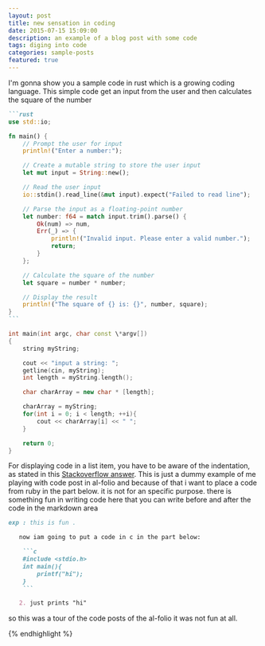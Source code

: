 ```yaml
---
layout: post
title: new sensation in coding
date: 2015-07-15 15:09:00
description: an example of a blog post with some code
tags: diging into code
categories: sample-posts
featured: true
---
```


I'm gonna show you a sample code in rust which is a growing coding language.
This simple code get an input from the user and then calculates the square of the number

````markdown
```rust
use std::io;

fn main() {
    // Prompt the user for input
    println!("Enter a number:");

    // Create a mutable string to store the user input
    let mut input = String::new();

    // Read the user input
    io::stdin().read_line(&mut input).expect("Failed to read line");

    // Parse the input as a floating-point number
    let number: f64 = match input.trim().parse() {
        Ok(num) => num,
        Err(_) => {
            println!("Invalid input. Please enter a valid number.");
            return;
        }
    };

    // Calculate the square of the number
    let square = number * number;

    // Display the result
    println!("The square of {} is: {}", number, square);
}
```
````

```c++
int main(int argc, char const \*argv[])
{
    string myString;

    cout << "input a string: ";
    getline(cin, myString);
    int length = myString.length();

    char charArray = new char * [length];

    charArray = myString;
    for(int i = 0; i < length; ++i){
        cout << charArray[i] << " ";
    }

    return 0;
}
```

For displaying code in a list item, you have to be aware of the indentation, as stated in this [Stackoverflow answer](https://stackoverflow.com/questions/34987908/embed-a-code-block-in-a-list-item-with-proper-indentation-in-kramdown/38090598#38090598).
This is just a dummy example of me playing with code post in al-folio and because of that i want to place a code from ruby in the part below.
it is not for an specific purpose.
there is something fun in writing code here that you can write before and after the code in the markdown area

````markdown
exp : this is fun .

   now iam going to put a code in c in the part below:

    ```c
    #include <stdio.h>
    int main(){
        printf("hi");
    }
    ```

   2. just prints "hi" 
````

so this was a tour of the code posts of the al-folio it was not fun at all.

{% endhighlight %}
